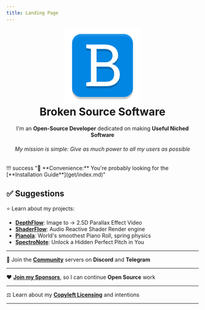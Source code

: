 ```yaml
---
title: Landing Page
---
```


<div align="center">
  <a href="https://brokensrc.dev"><img src="./resources/images/broken.png" width="200"></a>
  <h1 style="margin-top: 0">Broken Source Software</h1>
  I'm an <b>Open-Source Developer</b> dedicated on making <b>Useful Niched Software</b>
  <h6>My mission is simple: Give as much power to all my users as possible</h6>
</div>
!!! success "🚀 **Convenience:** You're probably looking for the [**Installation Guide**](get/index.md)"

## ✅ Suggestions

⭐️ Learn about my projects:

- [**DepthFlow**](site:depthflow): Image to → 2.5D Parallax Effect Video
- [**ShaderFlow**](site:shaderflow): Audio Reactive Shader Render engine
- [**Pianola**](site:pianola): World's smoothest Piano Roll, spring physics
- [**SpectroNote**](site:spectronote): Unlock a Hidden Perfect Pitch in You

<hr>

💬 Join the [**Community**](site:about/contact) servers on **Discord** and **Telegram**

<hr>

❤️ [**Join my Sponsors**](site:about/sponsors), so I can continue **Open Source** work

<hr>

⚖️ Learn about my [**Copyleft Licensing**](site:about/license) and intentions

<hr>
